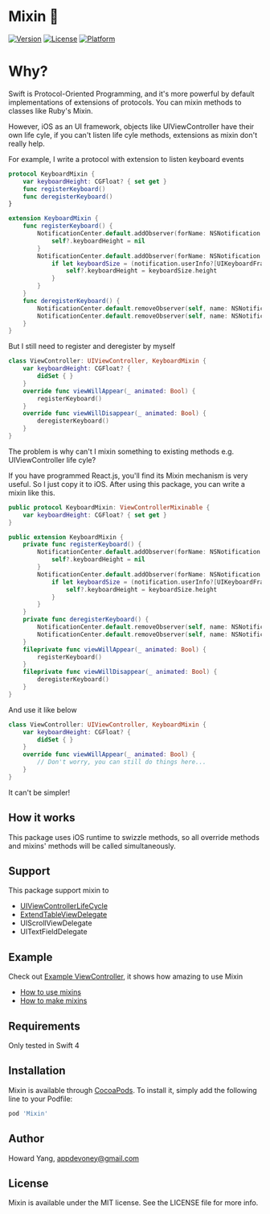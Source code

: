 # Mixin 🍹

[![Version](https://img.shields.io/cocoapods/v/Mixin.svg?style=flat)](http://cocoapods.org/pods/Mixin)
[![License](https://img.shields.io/cocoapods/l/Mixin.svg?style=flat)](http://cocoapods.org/pods/Mixin)
[![Platform](https://img.shields.io/cocoapods/p/Mixin.svg?style=flat)](http://cocoapods.org/pods/Mixin)

# Why?

Swift is Protocol-Oriented Programming, and it's more powerful by default implementations of extensions of protocols. You can mixin methods to classes like Ruby's Mixin.

However, iOS as an UI framework, objects like UIViewController have their own life cyle, if you can't listen life cyle methods, extensions as mixin don't really help.

For example, I write a protocol with extension to listen keyboard events
```swift
protocol KeyboardMixin {
    var keyboardHeight: CGFloat? { set get }
    func registerKeyboard()
    func deregisterKeyboard()
}

extension KeyboardMixin {
    func registerKeyboard() {
        NotificationCenter.default.addObserver(forName: NSNotification.Name.UIKeyboardWillHide, object: nil, queue: nil) { [weak self] notification in
            self?.keyboardHeight = nil
        }
        NotificationCenter.default.addObserver(forName: NSNotification.Name.UIKeyboardWillChangeFrame, object: nil, queue: nil) { [weak self] notification in
            if let keyboardSize = (notification.userInfo?[UIKeyboardFrameEndUserInfoKey] as? NSValue)?.cgRectValue {
                self?.keyboardHeight = keyboardSize.height
            }
        }
    }
    func deregisterKeyboard() {
        NotificationCenter.default.removeObserver(self, name: NSNotification.Name.UIKeyboardWillHide, object: nil)
        NotificationCenter.default.removeObserver(self, name: NSNotification.Name.UIKeyboardWillChangeFrame, object: nil)
    }
}
```
But I still need to register and deregister by myself
```swift
class ViewController: UIViewController, KeyboardMixin {
    var keyboardHeight: CGFloat? {
        didSet { }
    }
    override func viewWillAppear(_ animated: Bool) {
        registerKeyboard()
    }
    override func viewWillDisappear(_ animated: Bool) {
        deregisterKeyboard()
    }
}
```
The problem is why can't I mixin something to existing methods e.g. UIViewController life cyle?

If you have programmed React.js, you'll find its Mixin mechanism is very useful. So I just copy it to iOS. After using this package, you can write a mixin like this.

```swift
public protocol KeyboardMixin: ViewControllerMixinable {
    var keyboardHeight: CGFloat? { set get }
}

public extension KeyboardMixin {
    private func registerKeyboard() {
        NotificationCenter.default.addObserver(forName: NSNotification.Name.UIKeyboardWillHide, object: nil, queue: nil) { [weak self] notification in
            self?.keyboardHeight = nil
        }
        NotificationCenter.default.addObserver(forName: NSNotification.Name.UIKeyboardWillChangeFrame, object: nil, queue: nil) { [weak self] notification in
            if let keyboardSize = (notification.userInfo?[UIKeyboardFrameEndUserInfoKey] as? NSValue)?.cgRectValue {
                self?.keyboardHeight = keyboardSize.height
            }
        }
    }
    private func deregisterKeyboard() {
        NotificationCenter.default.removeObserver(self, name: NSNotification.Name.UIKeyboardWillHide, object: nil)
        NotificationCenter.default.removeObserver(self, name: NSNotification.Name.UIKeyboardWillChangeFrame, object: nil)
    }
    fileprivate func viewWillAppear(_ animated: Bool) {
        registerKeyboard()
    }
    fileprivate func viewWillDisappear(_ animated: Bool) {
        deregisterKeyboard()
    }
}
```
And use it like below

```swift
class ViewController: UIViewController, KeyboardMixin {
    var keyboardHeight: CGFloat? {
        didSet { }
    }
    override func viewWillAppear(_ animated: Bool) {
        // Don't worry, you can still do things here...
    }
}
```
It can't be simpler!

## How it works

This package uses iOS runtime to swizzle methods, so all override methods and mixins' methods will be called simultaneously.

## Support

This package support mixin to
* [UIViewControllerLifeCycle](https://github.com/oney/Mixin/blob/master/Mixin/Classes/Mixinables/ViewControllerMixinable.swift#L11)
* [ExtendTableViewDelegate](https://github.com/oney/Mixin/blob/master/Mixin/Classes/Mixinables/TableViewMixinable.swift#L11)
* UIScrollViewDelegate
* UITextFieldDelegate

## Example

Check out [Example ViewController](https://github.com/oney/Mixin/blob/master/Example/Mixin/ViewController.swift), it shows how amazing to use Mixin

* [How to use mixins](https://github.com/oney/Mixin/tree/master/Docs/use-mixins.md)
* [How to make mixins](https://github.com/oney/Mixin/tree/master/Docs/make-mixins.md)

## Requirements

Only tested in Swift 4

## Installation

Mixin is available through [CocoaPods](http://cocoapods.org). To install
it, simply add the following line to your Podfile:

```ruby
pod 'Mixin'
```

## Author

Howard Yang, appdevoney@gmail.com

## License

Mixin is available under the MIT license. See the LICENSE file for more info.
